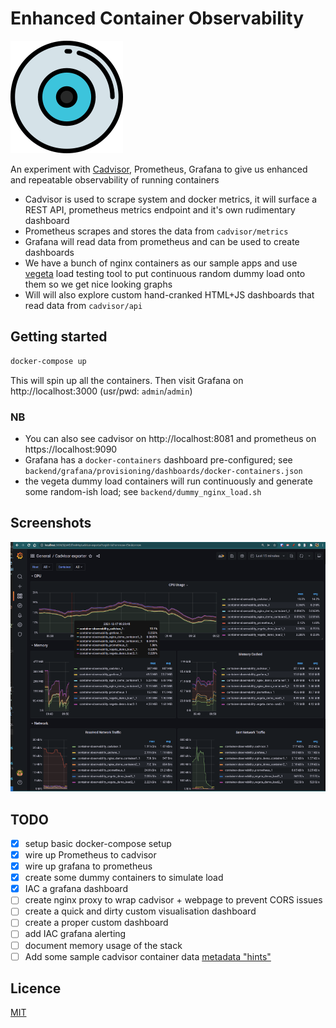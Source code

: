 # Enhanced Container Observability

![logo](web/logo.png)

An experiment with [Cadvisor](https://github.com/google/cadvisor), Prometheus, Grafana to give us enhanced and repeatable observability of running containers

- Cadvisor is used to scrape system and docker metrics, it will surface a REST API, prometheus metrics endpoint and it's own rudimentary dashboard
- Prometheus scrapes and stores the data from `cadvisor/metrics`
- Grafana will read data from prometheus and can be used to create dashboards
- We have a bunch of nginx containers as our sample apps and use [vegeta](https://github.com/tsenart/vegeta) load testing tool to put continuous random dummy load onto them so we get nice looking graphs
- Will will also explore custom hand-cranked HTML+JS dashboards that read data from `cadvisor/api`

## Getting started

```bash
docker-compose up
```

This will spin up all the containers.
Then visit Grafana on http://localhost:3000 (usr/pwd: `admin`/`admin`)

### NB

- You can also see cadvisor on http://localhost:8081 and prometheus on https://localhost:9090
- Grafana has a `docker-containers` dashboard pre-configured; see `backend/grafana/provisioning/dashboards/docker-containers.json`
- the vegeta dummy load containers will run continuously and generate some random-ish load; see `backend/dummy_nginx_load.sh`

## Screenshots

![grafana dashboard](web/grafana-example.png)

## TODO

- [x] setup basic docker-compose setup
- [x] wire up Prometheus to cadvisor
- [x] wire up grafana to prometheus
- [x] create some dummy containers to simulate load
- [x] IAC a grafana dashboard
- [ ] create nginx proxy to wrap cadvisor + webpage to prevent CORS issues
- [ ] create a quick and dirty custom visualisation dashboard
- [ ] create a proper custom dashboard
- [ ] add IAC grafana alerting
- [ ] document memory usage of the stack
- [ ] Add some sample cadvisor container data [metadata "hints"](https://github.com/google/cadvisor/blob/master/container/common/container_hints.go)

## Licence

[MIT](LICENCE)
